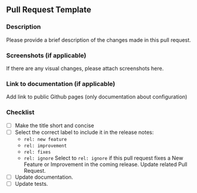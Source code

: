 
## Pull Request Template

### Description

Please provide a brief description of the changes made in this pull request.

### Screenshots (if applicable)

If there are any visual changes, please attach screenshots here.

### Link to documentation (if applicable)

Add link to public Github pages (only documentation about configuration)

### Checklist
- [ ] Make the title short and concise
- [ ] Select the correct label to include it in the release notes:
    - `rel: new feature`
    - `rel: improvement`
    - `rel: fixes`
    - `rel: ignore`
    Select to `rel: ignore` if this pull request fixes a New Feature or Improvement in the coming release. Update related Pull Request.
- [ ] Update documentation.
- [ ] Update tests.

